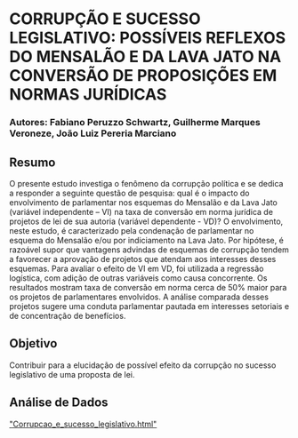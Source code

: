 # CORRUPÇÃO E SUCESSO LEGISLATIVO: POSSÍVEIS REFLEXOS DO MENSALÃO E DA LAVA JATO NA CONVERSÃO DE PROPOSIÇÕES EM NORMAS JURÍDICAS

### Autores: Fabiano Peruzzo Schwartz, Guilherme Marques Veroneze, João Luiz Pereria Marciano

## Resumo

O presente estudo investiga o fenômeno da corrupção política e se dedica a responder a seguinte questão de pesquisa: qual é o impacto do envolvimento de parlamentar nos esquemas do Mensalão e da Lava Jato (variável independente – VI) na taxa de conversão em norma jurídica de projetos de lei de sua autoria (variável dependente - VD)? O envolvimento, neste estudo, é caracterizado pela condenação de parlamentar no esquema do Mensalão e/ou por indiciamento na Lava Jato. Por hipótese, é razoável supor que vantagens advindas de esquemas de corrupção tendem a favorecer a aprovação de projetos que atendam aos interesses desses esquemas. Para avaliar o efeito de VI em VD, foi utilizada a regressão logística, com adição de outras variáveis como causa concorrente. Os resultados mostram taxa de conversão em norma cerca de 50% maior para os projetos de parlamentares envolvidos. A análise comparada desses projetos sugere uma conduta parlamentar pautada em interesses setoriais e de concentração de benefícios.

## Objetivo

Contribuir para a elucidação de possível efeito da corrupção no sucesso legislativo de uma proposta de lei.

## Análise de Dados
["Corrupcao_e_sucesso_legislativo.html"](http://htmlpreview.github.com/?https://github.com/Cefor/corrupcao/blob/master/_Corrupcao_e_sucesso_legislativo.html)
